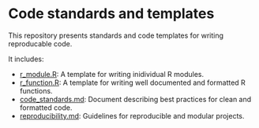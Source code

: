 # Code standards and templates
This repository presents standards and code templates for writing reproducable code. 

It includes:
- [r_module.R](https://github.com/bgcasey/code_standards/blob/main/templates/r_module.R): A template for writing inidividual R modules.
- [r_function.R](https://github.com/bgcasey/code_standards/blob/main/templates/r_function.R): A template for writing well documented and formatted R functions. 
- [code_standards.md](https://github.com/bgcasey/code_standards/blob/main/code_standards.md): Document describing best practices for clean and formatted code.
- [reproducibility.md](https://github.com/bgcasey/code_standards/blob/main/reproducibility.md): Guidelines for reproducible and modular projects.
